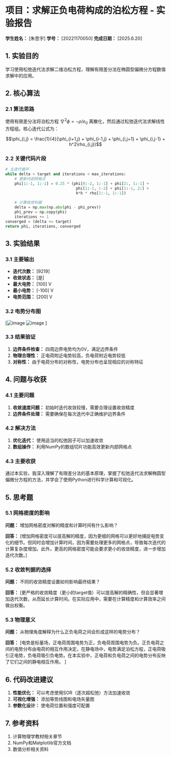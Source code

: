 # 项目：求解正负电荷构成的泊松方程 - 实验报告

**学生姓名：** [朱思宇] **学号：** [20221170050] **完成日期：** [2025.6.20]

## 1. 实验目的

学习使用松弛迭代法求解二维泊松方程，理解有限差分法在椭圆型偏微分方程数值求解中的应用。

## 2. 核心算法

### 2.1 算法思路

使用有限差分法将泊松方程 $\nabla^2 \phi = -\rho/\varepsilon_0$ 离散化，然后通过松弛迭代法求解线性方程组。核心迭代公式为：

$$\phi_{i,j} = \frac{1}{4}(\phi_{i+1,j} + \phi_{i-1,j} + \phi_{i,j+1} + \phi_{i,j-1} + h^2\rho_{i,j})$$

### 2.2 关键代码片段

```python
# 主迭代循环
while delta > target and iterations < max_iterations:
    # 更新内部网格点
    phi[1:-1, 1:-1] = 0.25 * (phi[0:-2, 1:-1] + phi[2:, 1:-1] + 
                               phi[1:-1, :-2] + phi[1:-1, 2:] + 
                               h*h * rho[1:-1, 1:-1])
    
    # 计算收敛判据
    delta = np.max(np.abs(phi - phi_prev))
    phi_prev = np.copy(phi)
    iterations += 1
converged = (delta <= target)
return phi, iterations, converged
```

## 3. 实验结果

### 3.1 主要输出

- **迭代次数：** [9219]
- **收敛状态：** [是]
- **最大电势：** [100] V
- **最小电势：** [-100] V
- **电势范围：** [200] V

### 3.2 电势分布图

[![image](https://github.com/user-attachments/assets/217522ed-7076-4e46-a0b1-4332eddfb9bf)
![image](https://github.com/user-attachments/assets/d116cf35-56a9-49d4-a0da-ae69024df14c)
]

### 3.3 结果验证

1. **边界条件检查：** 四周边界电势均为0V，满足边界条件
2. **物理合理性：** 正电荷附近电势较高，负电荷附近电势较低
3. **对称性：** 由于电荷分布的对称性，电势分布也呈现相应的对称特征

## 4. 问题与收获

### 4.1 主要问题

1. **收敛速度问题：** 初始时迭代收敛较慢，需要合理设置收敛精度
2. **边界条件处理：** 需要确保在每次迭代中正确维护边界条件

### 4.2 解决方法

1. **优化迭代：** 使用适当的松弛因子可以加速收敛
2. **数组操作：** 利用NumPy的数组切片功能高效更新内部网格点

### 4.3 主要收获

通过本实验，我深入理解了有限差分法的基本原理，掌握了松弛迭代法求解椭圆型偏微分方程的方法，并学会了使用Python进行科学计算和可视化。

## 5. 思考题

### 5.1 网格密度的影响

**问题：** 增加网格密度对解的精度和计算时间有什么影响？

**回答：** [增加网格密度可以提高解的精度，因为更细的网格可以更好地捕捉电势变化的细节。但同时会增加计算时间，因为需要处理更多的网格点，导致每次迭代的计算复杂度增加。此外，更高的网格密度可能会要求更小的收敛精度，进一步增加迭代次数。]

### 5.2 收敛判据的选择

**问题：** 不同的收敛精度设置如何影响最终结果？

**回答：** [更严格的收敛精度（更小的target值）可以提高解的精确性，但会显著增加迭代次数，从而延长计算时间。在实际应用中，需要在计算精度和计算效率之间做出权衡。

### 5.3 物理意义

**问题：** 从物理角度解释为什么正负电荷之间会形成这样的电势分布？

**回答：** [电势是标量场，正电荷周围电势为正，负电荷周围电势为负。正负电荷之间的电势分布由电荷的相互作用决定。在静电场中，电势满足泊松方程，正电荷吸引正电势，负电荷吸引负电势。在本实验中，正电荷和负电荷之间的电势分布反映了它们之间的静电相互作用。
]

## 6. 代码改进建议

1. **性能优化：** 可以考虑使用SOR（逐次超松弛）方法加速收敛
2. **可视化增强：** 添加等势线图和电场矢量图
3. **参数化设计：** 使电荷位置和强度可配置

## 7. 参考资料

1. 计算物理学教材相关章节
2. NumPy和Matplotlib官方文档
3. 数值分析相关资料
